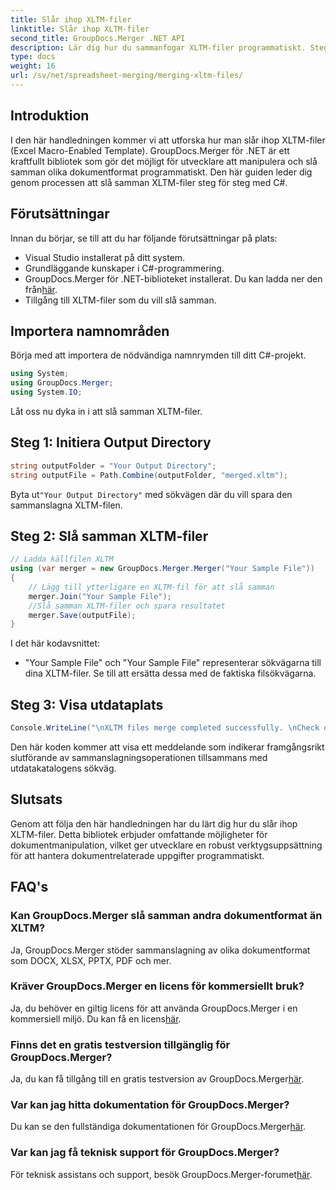 ```yaml
---
title: Slår ihop XLTM-filer
linktitle: Slår ihop XLTM-filer
second_title: GroupDocs.Merger .NET API
description: Lär dig hur du sammanfogar XLTM-filer programmatiskt. Steg-för-steg guide med kodexempel.
type: docs
weight: 16
url: /sv/net/spreadsheet-merging/merging-xltm-files/
---
```

## Introduktion
I den här handledningen kommer vi att utforska hur man slår ihop XLTM-filer (Excel Macro-Enabled Template). GroupDocs.Merger för .NET är ett kraftfullt bibliotek som gör det möjligt för utvecklare att manipulera och slå samman olika dokumentformat programmatiskt. Den här guiden leder dig genom processen att slå samman XLTM-filer steg för steg med C#.
## Förutsättningar
Innan du börjar, se till att du har följande förutsättningar på plats:
- Visual Studio installerat på ditt system.
- Grundläggande kunskaper i C#-programmering.
-  GroupDocs.Merger för .NET-biblioteket installerat. Du kan ladda ner den från[här](https://releases.groupdocs.com/merger/net/).
- Tillgång till XLTM-filer som du vill slå samman.

## Importera namnområden
Börja med att importera de nödvändiga namnrymden till ditt C#-projekt.
```csharp
using System; 
using GroupDocs.Merger;
using System.IO;
```

Låt oss nu dyka in i att slå samman XLTM-filer.
## Steg 1: Initiera Output Directory
```csharp
string outputFolder = "Your Output Directory";
string outputFile = Path.Combine(outputFolder, "merged.xltm");
```
 Byta ut`"Your Output Directory"` med sökvägen där du vill spara den sammanslagna XLTM-filen.
## Steg 2: Slå samman XLTM-filer
```csharp
// Ladda källfilen XLTM
using (var merger = new GroupDocs.Merger.Merger("Your Sample File"))
{
    // Lägg till ytterligare en XLTM-fil för att slå samman
    merger.Join("Your Sample File");
    //Slå samman XLTM-filer och spara resultatet
    merger.Save(outputFile);
}
```
I det här kodavsnittet:
- "Your Sample File" och "Your Sample File" representerar sökvägarna till dina XLTM-filer. Se till att ersätta dessa med de faktiska filsökvägarna.
## Steg 3: Visa utdataplats
```csharp
Console.WriteLine("\nXLTM files merge completed successfully. \nCheck output in {0}", outputFolder);
```
Den här koden kommer att visa ett meddelande som indikerar framgångsrikt slutförande av sammanslagningsoperationen tillsammans med utdatakatalogens sökväg.

## Slutsats
Genom att följa den här handledningen har du lärt dig hur du slår ihop XLTM-filer. Detta bibliotek erbjuder omfattande möjligheter för dokumentmanipulation, vilket ger utvecklare en robust verktygsuppsättning för att hantera dokumentrelaterade uppgifter programmatiskt.

## FAQ's
### Kan GroupDocs.Merger slå samman andra dokumentformat än XLTM?
Ja, GroupDocs.Merger stöder sammanslagning av olika dokumentformat som DOCX, XLSX, PPTX, PDF och mer.
### Kräver GroupDocs.Merger en licens för kommersiellt bruk?
 Ja, du behöver en giltig licens för att använda GroupDocs.Merger i en kommersiell miljö. Du kan få en licens[här](https://purchase.groupdocs.com/buy).
### Finns det en gratis testversion tillgänglig för GroupDocs.Merger?
 Ja, du kan få tillgång till en gratis testversion av GroupDocs.Merger[här](https://releases.groupdocs.com/).
### Var kan jag hitta dokumentation för GroupDocs.Merger?
Du kan se den fullständiga dokumentationen för GroupDocs.Merger[här](https://reference.groupdocs.com/merger/net/).
### Var kan jag få teknisk support för GroupDocs.Merger?
 För teknisk assistans och support, besök GroupDocs.Merger-forumet[här](https://forum.groupdocs.com/c/merger/32).